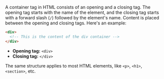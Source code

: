 A container tag in HTML consists of an opening and a closing tag. The opening tag starts with the name of the element, and the closing tag starts with a forward slash (`/`) followed by the element's name. Content is placed between the opening and closing tags. Here's an example:

```html
<div>
  <!-- This is the content of the div container -->
</div>
```

- **Opening tag:** `<div>`
- **Closing tag:** `</div>`

The same structure applies to most HTML elements, like `<p>`, `<h1>`, `<section>`, etc.